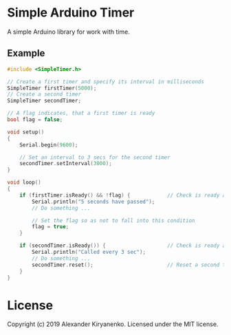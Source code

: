 # Simple Arduino Timer

A simple Arduino library for work with time.

## Example

```cpp
#include <SimpleTimer.h>

// Create a first timer and specify its interval in milliseconds
SimpleTimer firstTimer(5000);
// Create a second timer
SimpleTimer secondTimer;

// A flag indicates, that a first timer is ready
bool flag = false;

void setup()
{
    Serial.begin(9600);

    // Set an interval to 3 secs for the second timer
    secondTimer.setInterval(3000);
}

void loop()
{
    if (firstTimer.isReady() && !flag) {            // Check is ready a first timer
        Serial.println("5 seconds have passed");
        // Do something ...

        // Set the flag so as not to fall into this condition
        flag = true;
    }

    if (secondTimer.isReady()) {                    // Check is ready a second timer
        Serial.println("Called every 3 sec");
        // Do something ...
        secondTimer.reset();                        // Reset a second timer
    }
}
```

# License

Copyright (c) 2019 Alexander Kiryanenko. Licensed under the MIT license.
